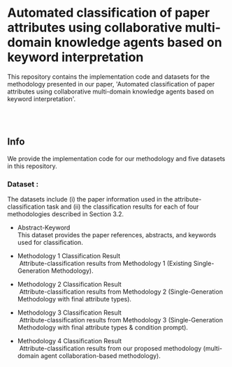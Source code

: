 # Automated classification of paper attributes using collaborative multi-domain knowledge agents based on keyword interpretation

This repository contains the implementation code and datasets for the methodology presented in our paper, 'Automated classification of paper attributes using collaborative multi-domain knowledge agents based on keyword interpretation'.

<br/><br/>
## Info

We provide the implementation code for our methodology and five datasets in this repository.

### Dataset :
The datasets include (i) the paper information used in the attribute-classification task and (ii) the classification results for each of four methodologies described in Section 3.2.
   
* Abstract-Keyword<br/>
  This dataset provides the paper references, abstracts, and keywords used for classification.
   
* Methodology 1 Classification Result   
&nbsp;Attribute-classification results from Methodology 1 (Existing Single-Generation Methodology).
   
* Methodology 2 Classification Result   
&nbsp;Attribute-classification results from Methodology 2 (Single-Generation Methodology with final attribute types).
   
* Methodology 3 Classification Result   
&nbsp;Attribute-classification results from Methodology 3 (Single-Generation Methodology with final attribute types & condition prompt).
   
* Methodology 4 Classification Result   
&nbsp;Attribute-classification results from our proposed methodology (multi-domain agent collaboration-based methodology).
